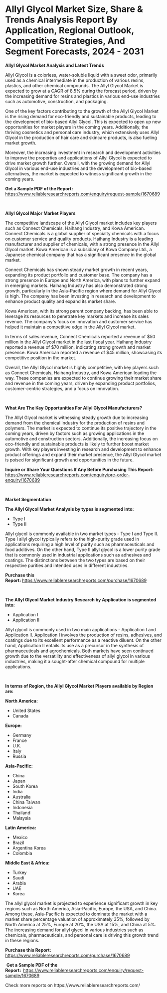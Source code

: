 <p><h1>Allyl Glycol Market Size, Share & Trends Analysis Report By Application, Regional Outlook, Competitive Strategies, And Segment Forecasts, 2024 - 2031</h1></p><p><strong>Allyl Glycol Market Analysis and Latest Trends</strong></p>
<p><p>Allyl Glycol is a colorless, water-soluble liquid with a sweet odor, primarily used as a chemical intermediate in the production of various resins, plastics, and other chemical compounds. The Allyl Glycol Market is expected to grow at a CAGR of 8.5% during the forecast period, driven by the increasing demand for resins and plastics in various end-use industries such as automotive, construction, and packaging.</p><p>One of the key factors contributing to the growth of the Allyl Glycol Market is the rising demand for eco-friendly and sustainable products, leading to the development of bio-based Allyl Glycol. This is expected to open up new opportunities for market players in the coming years. Additionally, the thriving cosmetics and personal care industry, which extensively uses Allyl Glycol in the production of hair care and skincare products, is also fueling market growth.</p><p>Moreover, the increasing investment in research and development activities to improve the properties and applications of Allyl Glycol is expected to drive market growth further. Overall, with the growing demand for Allyl Glycol in various end-use industries and the development of bio-based alternatives, the market is expected to witness significant growth in the coming years.</p></p>
<p><strong>Get a Sample PDF of the Report:&nbsp;</strong> <a href="https://www.reliableresearchreports.com/enquiry/request-sample/1670689">https://www.reliableresearchreports.com/enquiry/request-sample/1670689</a></p>
<p>&nbsp;</p>
<p><strong>Allyl Glycol Major Market Players</strong></p>
<p><p>The competitive landscape of the Allyl Glycol market includes key players such as Connect Chemicals, Haihang Industry, and Kowa American. Connect Chemicals is a global supplier of specialty chemicals with a focus on customer service and quality products. Haihang Industry is a leading manufacturer and supplier of chemicals, with a strong presence in the Allyl Glycol market. Kowa American is a subsidiary of Kowa Company Ltd., a Japanese chemical company that has a significant presence in the global market.</p><p>Connect Chemicals has shown steady market growth in recent years, expanding its product portfolio and customer base. The company has a strong presence in Europe and North America, with plans to further expand in emerging markets. Haihang Industry has also demonstrated strong growth, particularly in the Asia-Pacific region where demand for Allyl Glycol is high. The company has been investing in research and development to enhance product quality and expand its market share.</p><p>Kowa American, with its strong parent company backing, has been able to leverage its resources to penetrate key markets and increase its sales revenue. The company's focus on innovation and customer service has helped it maintain a competitive edge in the Allyl Glycol market.</p><p>In terms of sales revenue, Connect Chemicals reported a revenue of $50 million in the Allyl Glycol market in the last fiscal year. Haihang Industry reported a revenue of $70 million, indicating strong growth and market presence. Kowa American reported a revenue of $45 million, showcasing its competitive position in the market.</p><p>Overall, the Allyl Glycol market is highly competitive, with key players such as Connect Chemicals, Haihang Industry, and Kowa American leading the way. These companies are expected to continue growing their market share and revenue in the coming years, driven by expanding product portfolios, customer-centric strategies, and a focus on innovation.</p></p>
<p>&nbsp;</p>
<p><strong>What Are The Key Opportunities For Allyl Glycol Manufacturers?</strong></p>
<p><p>The Allyl Glycol market is witnessing steady growth due to increasing demand from the chemical industry for the production of resins and polymers. The market is expected to continue its positive trajectory in the coming years, driven by factors such as growing applications in the automotive and construction sectors. Additionally, the increasing focus on eco-friendly and sustainable products is likely to further boost market growth. With key players investing in research and development to enhance product offerings and expand their market presence, the Allyl Glycol market is poised for significant growth and opportunities in the future.</p></p>
<p><strong>Inquire or Share Your Questions If Any Before Purchasing This Report:</strong> <a href="https://www.reliableresearchreports.com/enquiry/pre-order-enquiry/1670689">https://www.reliableresearchreports.com/enquiry/pre-order-enquiry/1670689</a></p>
<p>&nbsp;</p>
<p><strong>Market Segmentation</strong></p>
<p><strong>The Allyl Glycol Market Analysis by types is segmented into:</strong></p>
<p><ul><li>Type I</li><li>Type II</li></ul></p>
<p><p>Allyl glycol is commonly available in two market types - Type I and Type II. Type I allyl glycol typically refers to the high-purity grade used in applications requiring a high level of purity such as pharmaceuticals and food additives. On the other hand, Type II allyl glycol is a lower purity grade that is commonly used in industrial applications such as adhesives and coatings. The distinctions between the two types are based on their respective purities and intended uses in different industries.</p></p>
<p><strong>Purchase this Report:&nbsp;</strong><a href="https://www.reliableresearchreports.com/purchase/1670689">https://www.reliableresearchreports.com/purchase/1670689</a></p>
<p>&nbsp;</p>
<p><strong>The Allyl Glycol Market Industry Research by Application is segmented into:</strong></p>
<p><ul><li>Application I</li><li>Application II</li></ul></p>
<p><p>Allyl glycol is commonly used in two main applications - Application I and Application II. Application I involves the production of resins, adhesives, and coatings due to its excellent performance as a reactive diluent. On the other hand, Application II entails its use as a precursor in the synthesis of pharmaceuticals and agrochemicals. Both markets have seen continued growth due to the versatility and effectiveness of allyl glycol in various industries, making it a sought-after chemical compound for multiple applications.</p></p>
<p>&nbsp;</p>
<p><strong>In terms of Region, the Allyl Glycol Market Players available by Region are:</strong></p>
<p>
    <p> <strong> North America: </strong>
        <ul>
            <li>United States</li>
            <li>Canada</li>
        </ul>
        </p> 
    <p> <strong> Europe: </strong>
        <ul>
            <li>Germany</li>
            <li>France</li>
            <li>U.K.</li>
            <li>Italy</li>
            <li>Russia</li>
        </ul>
        </p> 
    <p> <strong> Asia-Pacific: </strong>
        <ul>
            <li>China</li>
            <li>Japan</li>
            <li>South Korea</li>
            <li>India</li>
            <li>Australia</li>
            <li>China Taiwan</li>
            <li>Indonesia</li>
            <li>Thailand</li>
            <li>Malaysia</li>
        </ul>
        </p> 
    <p> <strong> Latin America: </strong>
        <ul>
            <li>Mexico</li>
            <li>Brazil</li>
            <li>Argentina Korea</li>
            <li>Colombia</li>
        </ul>
        </p> 
    <p> <strong> Middle East & Africa: </strong>
        <ul>
            <li>Turkey</li>
            <li>Saudi</li>
            <li>Arabia</li>
            <li>UAE</li>
            <li>Korea</li>
        </ul>
    </p>
    </p>
<p><p>The allyl glycol market is projected to experience significant growth in key regions such as North America, Asia-Pacific, Europe, the USA, and China. Among these, Asia-Pacific is expected to dominate the market with a market share percentage valuation of approximately 35%, followed by North America at 25%, Europe at 20%, the USA at 15%, and China at 5%. The increasing demand for allyl glycol in various industries such as chemicals, pharmaceuticals, and personal care is driving this growth trend in these regions.</p></p>
<p><strong>Purchase this Report: </strong><a href="https://www.reliableresearchreports.com/purchase/1670689">https://www.reliableresearchreports.com/purchase/1670689</a></p>
<p>&nbsp;<strong>Get a Sample PDF of the Report:&nbsp;&nbsp;</strong><a href="https://www.reliableresearchreports.com/enquiry/request-sample/1670689">https://www.reliableresearchreports.com/enquiry/request-sample/1670689</a></p>
<p><strong></strong></p>
<p>Check more reports on https://www.reliableresearchreports.com/</p>